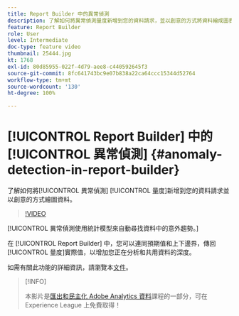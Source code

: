 ```yaml
---
title: Report Builder 中的異常偵測
description: 了解如何將異常偵測量度新增到您的資料請求，並以創意的方式將資料繪成圖表。
feature: Report Builder
role: User
level: Intermediate
doc-type: feature video
thumbnail: 25444.jpg
kt: 1768
exl-id: 80d85955-022f-4d79-aee8-c440592645f3
source-git-commit: 8fc641743bc9e07b838a22ca64ccc15344d52764
workflow-type: tm+mt
source-wordcount: '130'
ht-degree: 100%

---
```


# [!UICONTROL Report Builder] 中的[!UICONTROL 異常偵測] {#anomaly-detection-in-report-builder}

了解如何將[!UICONTROL 異常偵測] [!UICONTROL 量度]新增到您的資料請求並以創意的方式繪圖資料。

>[!VIDEO](https://video.tv.adobe.com/v/23543/?quality=12&learn=on)

[!UICONTROL 異常偵測使用統計模型來自動尋找資料中的意外趨勢。]

在 [!UICONTROL Report Builder] 中，您可以連同預期值和上下邊界，傳回[!UICONTROL 量度]實際值，以增加您正在分析和共用資料的深度。

如需有關此功能的詳細資訊，請瀏覽本[文件](https://experienceleague.adobe.com/docs/analytics/analyze/analysis-workspace/virtual-analyst/anomaly-detection/statistics-anomaly-detection.html?lang=zh-Hant)。

>[!INFO]
>
> 本影片是[匯出和民主化 Adobe Analytics 資料](https://experienceleague.adobe.com/?recommended=Analytics-A-1-2022.1.democratizing)課程的一部分，可在 Experience League 上免費取得！